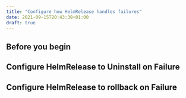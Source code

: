 ```yaml
---
title: "Configure how HelmRelease handles failures"
date: 2021-09-15T20:43:38+01:00
draft: true
---
```


## Before you begin

## Configure HelmRelease to Uninstall on Failure

## Configure HelmRelease to rollback on Failure
